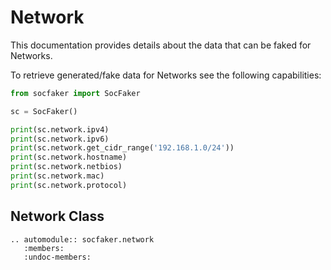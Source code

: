 # Network

This documentation provides details about the data that can be faked for Networks.

To retrieve generated/fake data for Networks see the following capabilities:


```python
from socfaker import SocFaker

sc = SocFaker()

print(sc.network.ipv4)
print(sc.network.ipv6)
print(sc.network.get_cidr_range('192.168.1.0/24'))
print(sc.network.hostname)
print(sc.network.netbios)
print(sc.network.mac)
print(sc.network.protocol)
```

## Network Class

```eval_rst
.. automodule:: socfaker.network
   :members:
   :undoc-members:
```